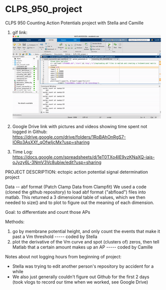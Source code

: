 # CLPS_950_project
CLPS 950 Counting Action Potentials project with Stella and Camille

1) gif link: ![count-ap-demo](https://github.com/camille-aquino/CLPS_950_project/blob/main/count-ap-demo.gif)

2) Google Drive link with pictures and videos showing time spent not logged in Github: 
    https://drive.google.com/drive/folders/1RoBAhOnRgS7-IORo3AsXXf_qOfwIjcMx?usp=sharing 

3) Time Log: https://docs.google.com/spreadsheets/d/1eT0TXo4IE9vzKNaXQ-iais-oJyzy6L-3NmV3Vc8ubiw/edit?usp=sharing 

PROJECT DESCRIPTION: ectopic action potential signal determination project

Data -- abf format (Patch Clamp Data from Clampfit) 
We used a code (cloned the github repository) to load abf format  ("abfload")
files into matlab. This returned a 3 dimensional table of values, which we then needed to
size() and to plot to figure out the meaning of each dimension. 

Goal: to differentiate and count those APs

Methods:
1. go by membrane potential height, and only count the events that make it 
    past a Vm  threshold ----- coded by Stella
2. plot the derivative of the Vm curve and spot (clusters of) zeros, then 
    tell Matlab that a certain amount makes up an AP ----- coded by Camille

Notes about not logging hours from beginning of project: 
- Stella was trying to edit another person's repository by accident for a while 
- We also just generally couldn't figure out Github for the first 2 days (took
    vlogs to record our time when we worked, see Google Drive)
